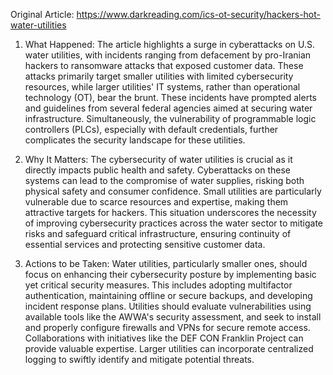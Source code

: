 Original Article: https://www.darkreading.com/ics-ot-security/hackers-hot-water-utilities

1) What Happened: The article highlights a surge in cyberattacks on U.S. water utilities, with incidents ranging from defacement by pro-Iranian hackers to ransomware attacks that exposed customer data. These attacks primarily target smaller utilities with limited cybersecurity resources, while larger utilities' IT systems, rather than operational technology (OT), bear the brunt. These incidents have prompted alerts and guidelines from several federal agencies aimed at securing water infrastructure. Simultaneously, the vulnerability of programmable logic controllers (PLCs), especially with default credentials, further complicates the security landscape for these utilities.

2) Why It Matters: The cybersecurity of water utilities is crucial as it directly impacts public health and safety. Cyberattacks on these systems can lead to the compromise of water supplies, risking both physical safety and consumer confidence. Small utilities are particularly vulnerable due to scarce resources and expertise, making them attractive targets for hackers. This situation underscores the necessity of improving cybersecurity practices across the water sector to mitigate risks and safeguard critical infrastructure, ensuring continuity of essential services and protecting sensitive customer data.

3) Actions to be Taken: Water utilities, particularly smaller ones, should focus on enhancing their cybersecurity posture by implementing basic yet critical security measures. This includes adopting multifactor authentication, maintaining offline or secure backups, and developing incident response plans. Utilities should evaluate vulnerabilities using available tools like the AWWA's security assessment, and seek to install and properly configure firewalls and VPNs for secure remote access. Collaborations with initiatives like the DEF CON Franklin Project can provide valuable expertise. Larger utilities can incorporate centralized logging to swiftly identify and mitigate potential threats.